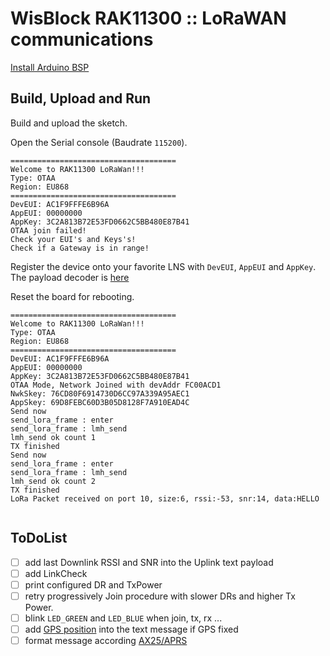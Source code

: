 # WisBlock RAK11300 :: LoRaWAN communications

[Install Arduino BSP](../README.md) 

## Build, Upload and Run

Build and upload the sketch.

Open the Serial console (Baudrate `115200`).

```
=====================================
Welcome to RAK11300 LoRaWan!!!
Type: OTAA
Region: EU868
=====================================
DevEUI: AC1F9FFFE6B96A
AppEUI: 00000000
AppKey: 3C2A813B72E53FD0662C5BB480E87B41
OTAA join failed!
Check your EUI's and Keys's!
Check if a Gateway is in range!
```

Register the device onto your favorite LNS with `DevEUI`, `AppEUI` and `AppKey`. The payload decoder is [here](./decoder.js)

Reset the board for rebooting.

```
=====================================
Welcome to RAK11300 LoRaWan!!!
Type: OTAA
Region: EU868
=====================================
DevEUI: AC1F9FFFE6B96A
AppEUI: 00000000
AppKey: 3C2A813B72E53FD0662C5BB480E87B41
OTAA Mode, Network Joined with devAddr FC00ACD1
NwkSkey: 76CD80F6914730D6CC97A339A95AEC1
AppSkey: 69D8FEBC60D3B05D8128F7A910EAD4C
Send now
send_lora_frame : enter
send_lora_frame : lmh_send
lmh_send ok count 1
TX finished
Send now
send_lora_frame : enter
send_lora_frame : lmh_send
lmh_send ok count 2
TX finished
LoRa Packet received on port 10, size:6, rssi:-53, snr:14, data:HELLO


```

## ToDoList

* [ ] add last Downlink RSSI and SNR into the Uplink text payload
* [ ] add LinkCheck
* [ ] print configured DR and TxPower
* [ ] retry progressively Join procedure with slower DRs and higher Tx Power.
* [ ] blink `LED_GREEN` and `LED_BLUE` when join, tx, rx ...
* [ ] add [GPS position](https://github.com/RAKWireless/WisBlock/blob/master/examples/RAK4630/solutions/GPS_Tracker/GPS_Tracker.ino) into the text message if GPS fixed
* [ ] format message according [AX25/APRS](https://github.com/thingsat/riot_modules/blob/main/apps/basic_mission/aprs.c)
